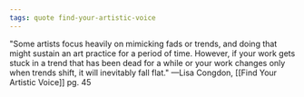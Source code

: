 ```yaml
---
tags: quote find-your-artistic-voice 
---
```


"Some artists focus heavily on mimicking fads or trends, and doing that might sustain an art practice for a period of time. However, if your work gets stuck in a trend that has been dead for a while or your work changes only when trends shift, it will inevitably fall flat." —Lisa Congdon, [[Find Your Artistic Voice]] pg. 45